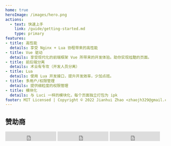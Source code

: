 ```yaml
---
home: true
heroImage: /images/hero.png
actions:
  - text: 快速上手
    link: /guide/getting-started.md
    type: primary
features:
- title: 高性能
  details: 享受 Nginx + Lua 协程带来的高性能
- title: Vue 驱动
  details: 享受现代化的前端框架 Vue 所带来的开发体验。助你实现炫酷的页面。
- title: 前后端分离
  details: 术业有专攻（开发人员分离）
- title: Lua
  details: 使用 Lua 开发接口，提升开发效率，少加点班。
- title: 多用户/权限管理
  details: 提供细粒度的权限管理
- title: 模块化
  details: 与 Luci 一样的模块化，每个页面独立打包为 ipk
footer: MIT Licensed | Copyright © 2022 Jianhui Zhao <zhaojh329@gmail.com>
---
```


## 赞助商

<Sponsors :sponsors="[
  {
    url: 'https://www.gl-inet.com',
    logo: 'https://www.gl-inet.com/logo.svg'
  },
  {
    url: 'https://www.iyunlink.com',
    logo: 'https://www.iyunlink.com/upload/202208/1661233625.png'
  },
  {
    url: 'https://forgotfun.org',
    title: '佐须之男'
  }
]"/>

<iframe src="https://ghbtns.com/github-btn.html?user=zhaojh329&repo=oui&type=star&count=true&size=large" frameborder="0" scrolling="0" width="160px" height="30px"></iframe>
<iframe src="https://ghbtns.com/github-btn.html?user=zhaojh329&repo=oui&type=watch&count=true&size=large&v=2" frameborder="0" scrolling="0" width="160px" height="30px"></iframe>
<iframe src="https://ghbtns.com/github-btn.html?user=zhaojh329&repo=oui&type=fork&count=true&size=large" frameborder="0" scrolling="0" width="158px" height="30px"></iframe>

